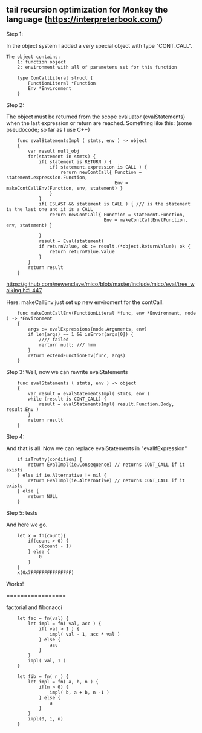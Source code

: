 ﻿## tail recursion optimization for Monkey the language 	(https://interpreterbook.com/)


Step 1:

In the object system I added a very special object with type "CONT_CALL".

    The object contains:
        1: function object
        2: environment with all of parameters set for this function

```
    type ConCallLiteral struct {
        FunctionLiteral *Function
        Env *Environment
    }
```

Step 2:

The object must be returned from the scope evaluator (evalStatements) when the last expression or return are reached.
Something like this: (some pseudocode; so far as I use C++)

```
    func evalStatementsImpl ( stmts, env ) -> object
    {
        var result null_obj
        for(statement in stmts) {
            if( statement is RETURN ) {
                if( statement.expression is CALL ) {
                    rerurn newContCall{ Function = statement.expression.Function,
                                        Env = makeContCallEnv(Function, env, statement) }
                }
            }
            if( ISLAST && statement is CALL ) { /// is the statement is the last one and it is a CALL
                rerurn newContCall{ Function = statement.Function,
                                    Env = makeContCallEnv(Function, env, statement) }

            }
            result = Eval(statement)
            if returnValue, ok := result.(*object.ReturnValue); ok {
                return returnValue.Value
            }
        }
        return result
    }
```

https://github.com/newenclave/mico/blob/master/include/mico/eval/tree_walking.h#L447


Here: makeCallEnv just set up new enviroment for the contCall.


```
    func makeContCallEnv(FunctionLiteral *func, env *Environment, node ) -> *Environment
    {
        args := evalExpressions(node.Arguments, env)
        if len(args) == 1 && isError(args[0]) {
            //// failed
            rerturn null; /// hmm
        }
        return extendFunctionEnv(func, args)
    }
```

Step 3: Well, now we can rewrite evalStatements

```
    func evalStatements ( stmts, env ) -> object
    {
        var result = evalStatementsImpl( stmts, env )
        while (result is CONT_CALL) {
            result = evalStatementsImpl( result.Function.Body, result.Env )
        }
        return result
    }

```

Step 4:

And that is all. Now we can replace evalStatements in "evalIfExpression"

```
    if isTruthy(condition) {
        return EvalImpl(ie.Consequence) // returns CONT_CALL if it exists
    } else if ie.Alternative != nil {
        return EvalImpl(ie.Alternative) // returns CONT_CALL if it exists
    } else {
        return NULL
    }
```

Step 5: tests

And here we go.

```
    let x = fn(count){
        if(count > 0) {
            x(count - 1)
        } else {
            0
        }
    }
    x(0x7FFFFFFFFFFFFFFF)
```

Works!


=================

factorial and fibonacci

```
    let fac = fn(val) {
        let impl = fn( val, acc ) {
            if( val > 1 ) {
                impl( val - 1, acc * val )
            } else {
                acc
            }
        }
        impl( val, 1 )
    }

    let fib = fn( n ) {
        let impl = fn( a, b, n ) {
            if(n > 0) {
                impl( b, a + b, n -1 )
            } else {
                a
            }
        }
        impl(0, 1, n)
    }
```
